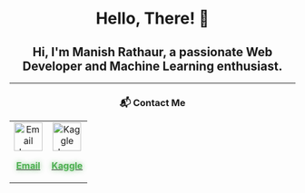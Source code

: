 <div align="center">

  # Hello, There! 👋  
## Hi, I'm **Manish Rathaur**, a passionate Web Developer and Machine Learning enthusiast.


---

### 📬 Contact Me  
<table>
  <tr>
    <td align="center">
      <a href="mailto:mrathaur704@gmail.com" title="Email Me">
        <img src="https://img.icons8.com/ios-filled/50/4caf50/new-post.png" alt="Email Icon" width="50">
        <p style="color: #4caf50; font-weight: bold; text-shadow: 0px 0px 8px rgba(76, 175, 80, 0.7);">Email</p>
      </a>
    </td>
    <td align="center">
      <a href="https://www.kaggle.com/manishrathaur" title="Kaggle Profile">
        <img src="https://upload.wikimedia.org/wikipedia/commons/0/07/Kaggle_logo.png" alt="Kaggle Icon" width="50">
        <p style="color: #4caf50; font-weight: bold; text-shadow: 0px 0px 8px rgba(76, 175, 80, 0.7);">Kaggle</p>
      </a>
    </td>
  </tr>
</table>

</div>
